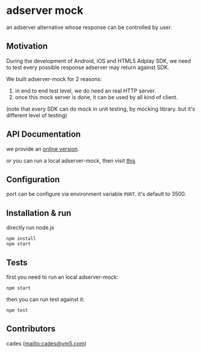 adserver mock
=============

an adserver alternative whose response can be controlled by user.


## Motivation

During the development of Android, iOS and HTML5 Adplay SDK, we need to test every possible response adserver may return against SDK.

We built adserver-mock for 2 reasons:

1. in end to end test level, we do need an real HTTP server.
2. once this mock server is done, it can be used by all kind of client.

(note that every SDK can do mock in unit testing, by mocking library. but it's different level of testing)


## API Documentation

we provide an [online version](mock.adserver.vm5apis.com/docs).

or you can run a local adserver-mock, then visit [this](http://localhost:3500/docs)


## Configuration

port can be configure via environment variable `PORT`. it's default to 3500.


## Installation & run

directly run node.js

    npm install
    npm start


## Tests

first you need to run an local adserver-mock:

    npm start
    
then you can run test against it:

    npm test



## Contributors

cades (<mailto:cades@vm5.com>)


